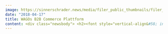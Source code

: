 ```yaml
---
image: https://sinnerschrader.news/media/filer_public_thumbnails/filer_public/51/8d/518d7a47-e43d-419f-b027-b907b2fe1948/wago_com_startseite_700.jpeg__480x288_q85_crop_subsampling-2_upscale.jpg
date: "2018-04-17"
title: WAGOs B2B Commerce Plattform
content: <div class="newsbody"> <h2><font style="vertical-align&#58; inherit;"><font style="vertical-align&#58; inherit;">SinnerSchrader Commerce develops frontend for WAGO's integrated B2B platform</font></font></h2> <p><a href="https&#58;//www.wago.com/" target="_blank">www.wago.com</a></p> <p><font style="vertical-align&#58; inherit;"><font style="vertical-align&#58; inherit;">SinnerSchrader Commerce designs the frontend for a user-centered B2B content &amp; commerce platform for WAGO so that customers of WAGO with different needs can access relevant information in the future and can make transactions intuitively. </font><font style="vertical-align&#58; inherit;">This “rich front end” is based on the latest technologies and thus ensures a positive user experience.</font></font></p> <p><font style="vertical-align&#58; inherit;"><font style="vertical-align&#58; inherit;">Interested parties and existing customers will have easier access to the WAGO product world&#58; Product research and ordering, up-to-date order tracking and product support can be carried out comfortably for registered users on wago.com. </font><font style="vertical-align&#58; inherit;">The platform is therefore an integral and elementary part of WAGO's brand experience and market performance.</font></font></p> <p class="quote"><em><font style="vertical-align&#58; inherit;"><font style="vertical-align&#58; inherit;">“Our new website represents a solution hub for our customers and enables them to use our comprehensive range of products more easily,”</font></font></em><font style="vertical-align&#58; inherit;"><font style="vertical-align&#58; inherit;"> says Dr. </font><font style="vertical-align&#58; inherit;">Viktor Frei, product owner of the platform at WAGO.</font></font></p> <h3><font style="vertical-align&#58; inherit;"><font style="vertical-align&#58; inherit;">User-centered product development</font></font></h3> <p><font style="vertical-align&#58; inherit;"><font style="vertical-align&#58; inherit;">SinnerSchrader Commerce is based on a solid level of development, which was already provided in the first development phase. </font><font style="vertical-align&#58; inherit;">With the help of contextual inquiries and user interviews, the B2B shop is developed as a user-centered product and raised to a relevant level. </font><font style="vertical-align&#58; inherit;">This is the basis for the second development phase, in which the existing backend infrastructure is expanded in tandem with another agency and provided with new features through a new, user-friendly interface.</font></font></p> <h3><font style="vertical-align&#58; inherit;"><font style="vertical-align&#58; inherit;">Agile implementation with an interdisciplinary team</font></font></h3> <p><font style="vertical-align&#58; inherit;"><font style="vertical-align&#58; inherit;">In an interdisciplinary and cross-company agile project team, proxy product owners, frontend developers, UX designers, analysts and Scrum Masters from SinnerSchrader Commerce, WAGO experts and other service providers from the fields of content and backend development contributed their expertise. </font><font style="vertical-align&#58; inherit;">Together, everyone involved ensured the efficient implementation of the backlog. </font><font style="vertical-align&#58; inherit;">The focus was on the rapid implementation of a user-centered platform in order to achieve a basis for agile further development.</font></font></p> <p><em><font style="vertical-align&#58; inherit;"><font style="vertical-align&#58; inherit;">“With the launch of wago.de, we have managed to provide WAGO customers with optimal access to the product world as well as to offer WAGO employees a new customer support tool,”</font></font></em><font style="vertical-align&#58; inherit;"><font style="vertical-align&#58; inherit;"> said Frank Giesler, Managing Director of SinnerSchrader Commerce. </font></font><em><font style="vertical-align&#58; inherit;"><font style="vertical-align&#58; inherit;">"We look forward to further cooperation in the context of internationalization and the continuous expansion of the platform."</font></font></em></p> <p><font style="vertical-align&#58; inherit;"><font style="vertical-align&#58; inherit;">The digital commerce platform runs on the omni-channel software SAP Hybris. </font><font style="vertical-align&#58; inherit;">HTML5, LESS and jQuery are used in the frontend.</font></font></p> <p><font style="vertical-align&#58; inherit;"><font style="vertical-align&#58; inherit;">SinnerSchrader Commerce is set as a digital agency for WAGO and is involved in numerous projects, such as </font><font style="vertical-align&#58; inherit;">B. the optimization of an augmented reality app based on iOS for use in marketing and sales as well as other content and commerce platforms worldwide.</font></font></p> <h3><font style="vertical-align&#58; inherit;"><font style="vertical-align&#58; inherit;">About WAGO</font></font></h3> <p><font style="vertical-align&#58; inherit;"><font style="vertical-align&#58; inherit;">WAGO Kontakttechnik GmbH &amp; Co. KG is a German company and manufactures components for electrical connection technology as well as electronic components for decentralized automation technology. </font><font style="vertical-align&#58; inherit;">The company, founded in 1951, is based in the East Westphalian city of Minden in North Rhine-Westphalia. </font><font style="vertical-align&#58; inherit;">Around 8,000 employees worldwide generated sales of € 862 million in 2017.</font></font></p> <p><a href="https&#58;//www.wago.com/" target="_blank">www.wago.com</a></p> <h3><font style="vertical-align&#58; inherit;"><font style="vertical-align&#58; inherit;">About SinnerSchrader Commerce</font></font></h3> <p><font style="vertical-align&#58; inherit;"><font style="vertical-align&#58; inherit;">SinnerSchrader Commerce develops and supports innovative digital commerce solutions that differentiate and sell better. </font><font style="vertical-align&#58; inherit;">Creativity in all disciplines and result-oriented work make us a strong partner for companies such as HSE24, Görtz, Tchibo, WAGO and Telefónica.</font></font></p> <p><a href="https&#58;//sinnerschradercommerce.com/de/leistungen/" target="_blank">sinnerschradercommerce.com/de/leistungen/</a></p> </div>
---
```

